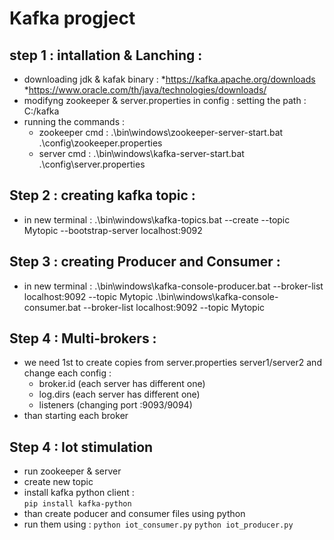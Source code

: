 # Kafka progject

## step 1 : intallation & Lanching :

- downloading jdk & kafak binary : 
   *https://kafka.apache.org/downloads
   *https://www.oracle.com/th/java/technologies/downloads/
- modifyng zookeeper & server.properties in config :
  setting the path : C:/kafka
- running the commands :
  - zookeeper cmd : .\bin\windows\zookeeper-server-start.bat .\config\zookeeper.properties
  - server cmd : .\bin\windows\kafka-server-start.bat .\config\server.properties

## Step 2 : creating kafka topic :

- in new terminal :
  .\bin\windows\kafka-topics.bat --create --topic Mytopic --bootstrap-server localhost:9092

## Step 3 : creating Producer and Consumer :

- in new terminal :
  .\bin\windows\kafka-console-producer.bat --broker-list localhost:9092 --topic Mytopic
  .\bin\windows\kafka-console-consumer.bat --broker-list localhost:9092 --topic Mytopic

## Step 4 : Multi-brokers :

- we need 1st to create copies from server.properties server1/server2 and change each config :
  - broker.id (each server has different one)
  - log.dirs (each server has different one)
  - listeners (changing port :9093/9094)
- than starting each broker

## Step 4 : Iot stimulation

- run zookeeper & server
- create new topic
- install kafka python client :  
  `pip install kafka-python`
- than create poducer and consumer files using python
- run them using :
  `python iot_consumer.py`
  `python iot_producer.py`
